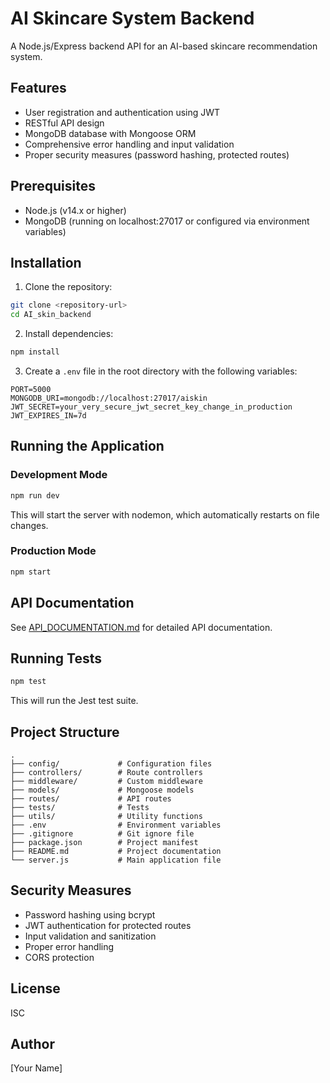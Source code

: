 # AI Skincare System Backend

A Node.js/Express backend API for an AI-based skincare recommendation system.

## Features

- User registration and authentication using JWT
- RESTful API design
- MongoDB database with Mongoose ORM
- Comprehensive error handling and input validation
- Proper security measures (password hashing, protected routes)

## Prerequisites

- Node.js (v14.x or higher)
- MongoDB (running on localhost:27017 or configured via environment variables)

## Installation

1. Clone the repository:

```bash
git clone <repository-url>
cd AI_skin_backend
```

2. Install dependencies:

```bash
npm install
```

3. Create a `.env` file in the root directory with the following variables:

```
PORT=5000
MONGODB_URI=mongodb://localhost:27017/aiskin
JWT_SECRET=your_very_secure_jwt_secret_key_change_in_production
JWT_EXPIRES_IN=7d
```

## Running the Application

### Development Mode

```bash
npm run dev
```

This will start the server with nodemon, which automatically restarts on file changes.

### Production Mode

```bash
npm start
```

## API Documentation

See [API_DOCUMENTATION.md](API_DOCUMENTATION.md) for detailed API documentation.

## Running Tests

```bash
npm test
```

This will run the Jest test suite.

## Project Structure

```
.
├── config/             # Configuration files
├── controllers/        # Route controllers
├── middleware/         # Custom middleware
├── models/             # Mongoose models
├── routes/             # API routes
├── tests/              # Tests
├── utils/              # Utility functions
├── .env                # Environment variables
├── .gitignore          # Git ignore file
├── package.json        # Project manifest
├── README.md           # Project documentation
└── server.js           # Main application file
```

## Security Measures

- Password hashing using bcrypt
- JWT authentication for protected routes
- Input validation and sanitization
- Proper error handling
- CORS protection

## License

ISC

## Author

[Your Name] 